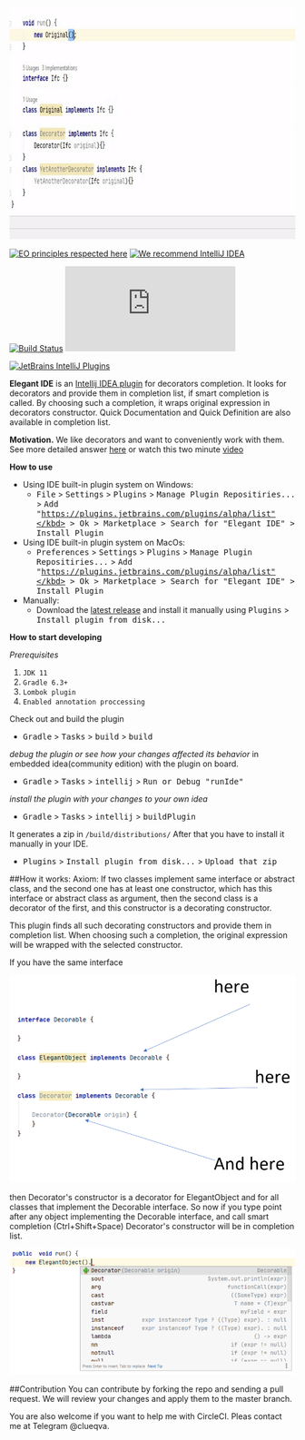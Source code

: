 <img height="408" width="800" src="src/main/resources/readme/preview.gif" alt="demo">

[![EO principles respected here](https://www.elegantobjects.org/badge.svg)](https://www.elegantobjects.org) 
[![We recommend IntelliJ IDEA](https://www.elegantobjects.org/intellij-idea.svg)](https://www.jetbrains.com/idea/)

[![Build Status](https://circleci.com/gh/stepanvalyavskiy/Decorate.me.svg?style=svg)](https://circleci.com/gh/stepanvalyavskiy/Decorate.me)
[![Hits-of-Code](https://hitsofcode.com/github/stepanvalyavskiy/decorate.me)](https://hitsofcode.com/view/github/stepanvalyavskiy/decorate.me)

[![JetBrains IntelliJ Plugins](https://img.shields.io/badge/jetbrains%20plugins%20repository-v1.1-blue)](https://plugins.jetbrains.com/plugin/14706-elegant-ide)

**Elegant IDE** is an [Intellij IDEA plugin](https://plugins.jetbrains.com/plugin/14706-elegant-ide) for decorators completion.
It looks for decorators and provide them in completion list,
if smart completion is called.
By choosing such a completion,
it wraps original expression in decorators constructor.
Quick Documentation and Quick Definition are also available in completion list.

**Motivation.** 
We like decorators and want to conveniently work with them.<br/>
See more detailed answer [here](README_Motivation.md) or watch this two minute [video](https://youtu.be/ZPHrfJN6f9Q)
 
**How to use**
- Using IDE built-in plugin system on Windows:
  - <kbd>File</kbd> > <kbd>Settings</kbd> > <kbd>Plugins</kbd> > <kbd>Manage Plugin Repositiries...</kbd> > <kbd>Add "https://plugins.jetbrains.com/plugins/alpha/list"</kbd> > <kbd>Ok</kbd> > <kbd>Marketplace</kbd> > <kbd>Search for "Elegant IDE"</kbd> > <kbd>Install Plugin</kbd>
- Using IDE built-in plugin system on MacOs:
  - <kbd>Preferences</kbd> > <kbd>Settings</kbd> > <kbd>Plugins</kbd> > <kbd>Manage Plugin Repositiries...</kbd> > <kbd>Add "https://plugins.jetbrains.com/plugins/alpha/list"</kbd> > <kbd>Ok</kbd> > <kbd>Marketplace</kbd> > <kbd>Search for "Elegant IDE"</kbd> > <kbd>Install Plugin</kbd>
- Manually:
  - Download the [latest release](https://plugins.jetbrains.com/plugin/14706-elegant-ide) and install it manually using <kbd>Plugins</kbd> > <kbd>Install plugin from disk...</kbd>

**How to start developing**

*Prerequisites*
 1. `JDK 11`
 2. `Gradle 6.3+` 
 3. `Lombok plugin`
 4. `Enabled annotation proccessing`
  
Check out and build the plugin
- <kbd>Gradle</kbd> > <kbd>Tasks</kbd> > <kbd>build</kbd> > <kbd>build</kbd>
 
*debug the plugin or see how your changes affected its behavior* in embedded idea(community edition) with the plugin on board.
- <kbd>Gradle</kbd> > <kbd>Tasks</kbd> > <kbd>intellij</kbd> > <kbd>Run or Debug "runIde"</kbd>

*install the plugin with your changes to your own idea*
  - <kbd>Gradle</kbd> > <kbd>Tasks</kbd> > <kbd>intellij</kbd> > <kbd>buildPlugin</kbd>
  
It generates a zip in `/build/distributions/`
After that you have to install it manually in your IDE.
  - <kbd>Plugins</kbd> > <kbd>Install plugin from disk...</kbd> > <kbd>Upload that zip</kbd>
  

##How it works:
Axiom: If two classes implement same interface or abstract class, 
and the second one has at least one constructor,
which has this interface or abstract class as argument, 
then the second class is a decorator of the first,
and this constructor is a decorating constructor.

This plugin finds all such decorating constructors 
and provide them in completion list. 
When choosing such a completion, the original expression will be wrapped
with the selected constructor.

If you have the same interface

![explanation](src/main/resources/readme/explanation.PNG?raw=true "explanation")

then Decorator's constructor is a decorator for ElegantObject 
and for all classes that implement the Decorable interface.
So now if you type point after any object implementing the Decorable interface,
and call smart completion (Ctrl+Shift+Space)
Decorator's constructor will be in completion list.

![example](src/main/resources/readme/example.PNG?raw=true "example")

##Contribution
You can contribute by forking the repo and sending a pull request. 
We will review your changes and apply them to the master branch.

You are also welcome if you want to help me with CircleCI.
Pleas contact me at Telegram @clueqva.

